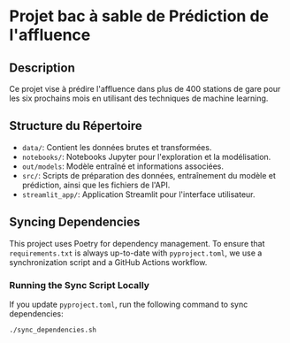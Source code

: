 # Projet bac à sable de Prédiction de l'affluence 

## Description
Ce projet vise à prédire l'affluence dans plus de 400 stations de gare pour les six prochains mois en utilisant des techniques de machine learning.

## Structure du Répertoire
- `data/`: Contient les données brutes et transformées.
- `notebooks/`: Notebooks Jupyter pour l'exploration et la modélisation.
- `out/models`: Modèle entraîné et informations associées.
- `src/`: Scripts de préparation des données, entraînement du modèle et prédiction, ainsi que les fichiers de l'API.
- `streamlit_app/`: Application Streamlit pour l'interface utilisateur.

## Syncing Dependencies

This project uses Poetry for dependency management. To ensure that `requirements.txt` is always up-to-date with `pyproject.toml`, we use a synchronization script and a GitHub Actions workflow.

### Running the Sync Script Locally

If you update `pyproject.toml`, run the following command to sync dependencies:

```sh
./sync_dependencies.sh

